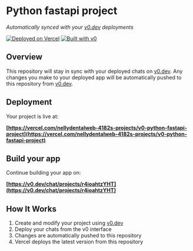 # Python fastapi project

*Automatically synced with your [v0.dev](https://v0.dev) deployments*

[![Deployed on Vercel](https://img.shields.io/badge/Deployed%20on-Vercel-black?style=for-the-badge&logo=vercel)](https://vercel.com/nellydentalweb-4182s-projects/v0-python-fastapi-project)
[![Built with v0](https://img.shields.io/badge/Built%20with-v0.dev-black?style=for-the-badge)](https://v0.dev/chat/projects/r4ioahtzYHT)

## Overview

This repository will stay in sync with your deployed chats on [v0.dev](https://v0.dev).
Any changes you make to your deployed app will be automatically pushed to this repository from [v0.dev](https://v0.dev).

## Deployment

Your project is live at:

**[https://vercel.com/nellydentalweb-4182s-projects/v0-python-fastapi-project](https://vercel.com/nellydentalweb-4182s-projects/v0-python-fastapi-project)**

## Build your app

Continue building your app on:

**[https://v0.dev/chat/projects/r4ioahtzYHT](https://v0.dev/chat/projects/r4ioahtzYHT)**

## How It Works

1. Create and modify your project using [v0.dev](https://v0.dev)
2. Deploy your chats from the v0 interface
3. Changes are automatically pushed to this repository
4. Vercel deploys the latest version from this repository